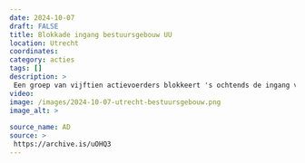 ```yaml
---
date: 2024-10-07
draft: FALSE
title: Blokkade ingang bestuursgebouw UU
location: Utrecht
coordinates: 
category: acties
tags: []
description: > 
 Een groep van vijftien actievoerders blokkeert 's ochtends de ingang van het bestuursgebouw van de Universiteit Utrecht. De universiteit besluit daarop het gebouw voor de rest van de dag te sluiten.
video: 
image: /images/2024-10-07-utrecht-bestuursgebouw.png
image_alt: > 
 
source_name: AD
source: > 
 https://archive.is/uOHQ3
---
```

